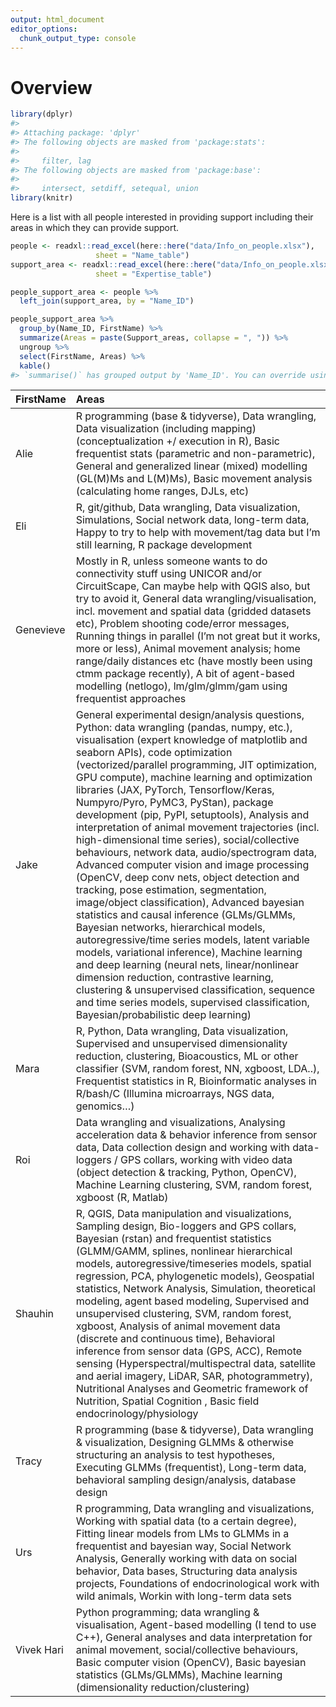 ```yaml
---
output: html_document
editor_options:
  chunk_output_type: console
---
```

# Overview



```r
library(dplyr)
#> 
#> Attaching package: 'dplyr'
#> The following objects are masked from 'package:stats':
#> 
#>     filter, lag
#> The following objects are masked from 'package:base':
#> 
#>     intersect, setdiff, setequal, union
library(knitr)
```


Here is a list with all people interested in providing support including their areas in which they can provide support.


```r
people <- readxl::read_excel(here::here("data/Info_on_people.xlsx"),
                   sheet = "Name_table")
support_area <- readxl::read_excel(here::here("data/Info_on_people.xlsx"),
                   sheet = "Expertise_table")

people_support_area <- people %>% 
  left_join(support_area, by = "Name_ID")

people_support_area %>% 
  group_by(Name_ID, FirstName) %>% 
  summarize(Areas = paste(Support_areas, collapse = ", ")) %>% 
  ungroup %>% 
  select(FirstName, Areas) %>% 
  kable()
#> `summarise()` has grouped output by 'Name_ID'. You can override using the `.groups` argument.
```



|FirstName  |Areas                                                                                                                                                                                                                                                                                                                                                                                                                                                                                                                                                                                                                                                                                                                                                                                                                                                                                                                                                                                                                                                                                                                                                                                                  |
|:----------|:------------------------------------------------------------------------------------------------------------------------------------------------------------------------------------------------------------------------------------------------------------------------------------------------------------------------------------------------------------------------------------------------------------------------------------------------------------------------------------------------------------------------------------------------------------------------------------------------------------------------------------------------------------------------------------------------------------------------------------------------------------------------------------------------------------------------------------------------------------------------------------------------------------------------------------------------------------------------------------------------------------------------------------------------------------------------------------------------------------------------------------------------------------------------------------------------------|
|Alie       |R programming (base & tidyverse), Data wrangling, Data visualization (including mapping) (conceptualization +/ execution in R), Basic frequentist stats (parametric and non-parametric), General and generalized linear (mixed) modelling (GL(M)Ms and L(M)Ms), Basic movement analysis (calculating home ranges, DJLs, etc)                                                                                                                                                                                                                                                                                                                                                                                                                                                                                                                                                                                                                                                                                                                                                                                                                                                                           |
|Eli        |R, git/github, Data wrangling, Data visualization, Simulations, Social network data, long-term data, Happy to try to help with movement/tag data but I’m still learning, R package development                                                                                                                                                                                                                                                                                                                                                                                                                                                                                                                                                                                                                                                                                                                                                                                                                                                                                                                                                                                                         |
|Genevieve  |Mostly in R, unless someone wants to do connectivity stuff using UNICOR and/or CircuitScape, Can maybe help with QGIS also, but try to avoid it, General data wrangling/visualisation, incl. movement and spatial data (gridded datasets etc), Problem shooting code/error messages, Running things in parallel (I’m not great but it works, more or less), Animal movement analysis; home range/daily distances etc (have mostly been using ctmm package recently), A bit of agent-based modelling (netlogo), lm/glm/glmm/gam using frequentist approaches                                                                                                                                                                                                                                                                                                                                                                                                                                                                                                                                                                                                                                            |
|Jake       |General experimental design/analysis questions, Python: data wrangling (pandas, numpy, etc.), visualisation (expert knowledge of matplotlib and seaborn APIs), code optimization (vectorized/parallel programming, JIT optimization, GPU compute), machine learning and optimization libraries (JAX, PyTorch, Tensorflow/Keras, Numpyro/Pyro, PyMC3, PyStan), package development (pip, PyPI, setuptools), Analysis and interpretation of animal movement trajectories (incl. high-dimensional time series), social/collective behaviours, network data, audio/spectrogram data, Advanced computer vision and image processing (OpenCV, deep conv nets, object detection and tracking, pose estimation, segmentation, image/object classification), Advanced bayesian statistics and causal inference (GLMs/GLMMs, Bayesian networks, hierarchical models, autoregressive/time series models, latent variable models, variational inference), Machine learning and deep learning (neural nets, linear/nonlinear dimension reduction, contrastive learning, clustering & unsupervised classification, sequence and time series models, supervised classification, Bayesian/probabilistic deep learning) |
|Mara       |R, Python, Data wrangling, Data visualization, Supervised and unsupervised dimensionality reduction, clustering, Bioacoustics, ML or other classifier (SVM, random forest, NN, xgboost, LDA..), Frequentist statistics in R, Bioinformatic analyses in R/bash/C (Illumina microarrays, NGS data, genomics…)                                                                                                                                                                                                                                                                                                                                                                                                                                                                                                                                                                                                                                                                                                                                                                                                                                                                                            |
|Roi        |Data wrangling and visualizations, Analysing acceleration data & behavior inference from sensor data, Data collection design and working with data-loggers / GPS collars, working with video data (object detection & tracking, Python, OpenCV), Machine Learning clustering, SVM, random forest, xgboost (R, Matlab)                                                                                                                                                                                                                                                                                                                                                                                                                                                                                                                                                                                                                                                                                                                                                                                                                                                                                  |
|Shauhin    |R, QGIS, Data manipulation and visualizations, Sampling design, Bio-loggers and GPS collars, Bayesian (rstan) and frequentist statistics (GLMM/GAMM, splines, nonlinear hierarchical models, autoregressive/timeseries models, spatial regression, PCA, phylogenetic models), Geospatial statistics, Network Analysis, Simulation, theoretical modeling, agent based modeling, Supervised and unsupervised clustering, SVM, random forest, xgboost, Analysis of animal movement data (discrete and continuous time), Behavioral inference from sensor data (GPS, ACC), Remote sensing (Hyperspectral/multispectral data, satellite and aerial imagery, LiDAR, SAR, photogrammetry), Nutritional Analyses and Geometric framework of Nutrition, Spatial Cognition , Basic field endocrinology/physiology                                                                                                                                                                                                                                                                                                                                                                                                |
|Tracy      |R programming (base & tidyverse), Data wrangling & visualization, Designing GLMMs & otherwise structuring an analysis to test hypotheses, Executing GLMMs (frequentist), Long-term data, behavioral sampling design/analysis, database design                                                                                                                                                                                                                                                                                                                                                                                                                                                                                                                                                                                                                                                                                                                                                                                                                                                                                                                                                          |
|Urs        |R programming, Data wrangling and visualizations, Working with spatial data (to a certain degree), Fitting linear models from LMs to GLMMs in a frequentist and bayesian way, Social Network Analysis, Generally working with data on social behavior, Data bases, Structuring data analysis projects, Foundations of endocrinological work with wild animals, Workin with long-term data sets                                                                                                                                                                                                                                                                                                                                                                                                                                                                                                                                                                                                                                                                                                                                                                                                         |
|Vivek Hari |Python programming; data wrangling & visualisation, Agent-based modelling (I tend to use C++), General analyses and data interpretation for animal movement, social/collective behaviours, Basic computer vision (OpenCV), Basic bayesian statistics (GLMs/GLMMs), Machine learning (dimensionality reduction/clustering)                                                                                                                                                                                                                                                                                                                                                                                                                                                                                                                                                                                                                                                                                                                                                                                                                                                                              |

